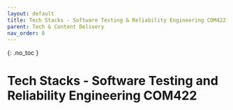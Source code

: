 ```yaml
---
layout: default
title: Tech Stacks - Software Testing & Reliability Engineering COM422
parent: Tech & Content Delivery
nav_order: 8
---
```


{: .no_toc }

# Tech Stacks - Software Testing and Reliability Engineering COM422

